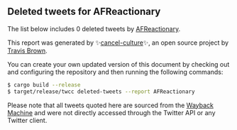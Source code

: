 ## Deleted tweets for AFReactionary

The list below includes 0 deleted tweets by
[AFReactionary](https://twitter.com/AFReactionary).



This report was generated by ✨[cancel-culture](https://github.com/travisbrown/cancel-culture)✨,
an open source project by [Travis Brown](https://twitter.com/travisbrown).

You can create your own updated version of this document by checking out and configuring the
repository and then running the following commands:

```bash
$ cargo build --release
$ target/release/twcc deleted-tweets --report AFReactionary
```

Please note that all tweets quoted here are sourced from the
[Wayback Machine](https://web.archive.org) and were not directly accessed through the Twitter API or
any Twitter client.

